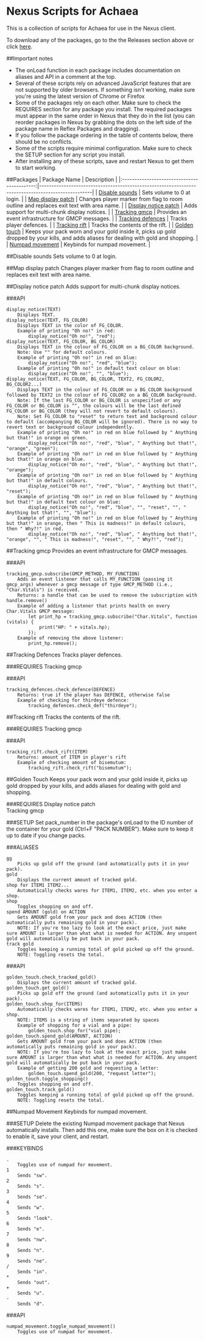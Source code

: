 # Nexus Scripts for Achaea
This is a collection of scripts for Achaea for use in the Nexus client.

To download any of the packages, go to the the Releases section above or click [here](https://github.com/samueldcorbin/achaea/releases/latest).

##Important notes
* The onLoad function in each package includes documentation on aliases and API in a comment at the top.
* Several of these scripts rely on advanced JavaScript features that are not supported by older browsers. If something isn't working, make sure you're using the latest version of Chrome or Firefox
* Some of the packages rely on each other. Make sure to check the REQUIRES section for any package you install. The required packages must appear in the same order in Nexus that they do in the list (you can reorder packages in Nexus by grabbing the dots on the left side of the package name in Reflex Packages and dragging).
* If you follow the package ordering in the table of contents below, there should be no conflicts.
* Some of the scripts require minimal configuration. Make sure to check the SETUP section for any script you install.
* After installing any of these scripts, save and restart Nexus to get them to start working.

##Packages
|                 Package Name                | Description                                                                                       |
|:-------------------------------------------:|---------------------------------------------------------------------------------------------------|
| [Disable sounds](#disablesounds)            | Sets volume to 0 at login.                                                                        |
| [Map display patch](#mapdisplaypatch)       | Changes player marker from flag to room outline and replaces exit text with area name.            |
| [Display notice patch](#displaynoticepatch) | Adds support for multi-chunk display notices.                                                     |
| [Tracking gmcp](#trackinggmcp)              | Provides an event infrastructure for GMCP messages.                                               |
| [Tracking defences](#trackingdefences)      | Tracks player defences.                                                                           |
| [Tracking rift](#trackingrift)              | Tracks the contents of the rift.                                                                  |
| [Golden touch](#goldentouch)                | Keeps your pack worn and your gold inside it, picks up gold dropped by your kills, and adds aliases for dealing with gold and shopping. |
| [Numpad movement](#numpadmovement)          | Keybinds for numpad movement.                                                                     |

<a name="disablesounds"></a>
##Disable sounds
Sets volume to 0 at login.

<a name="mapdisplaypatch"></a>
##Map display patch
Changes player marker from flag to room outline and replaces exit text with area name.

<a name="displaynoticepatch"></a>
##Display notice patch
Adds support for multi-chunk display notices.

###API
```
display_notice(TEXT)  
    Displays TEXT.  
display_notice(TEXT, FG_COLOR)
    Displays TEXT in the color of FG_COLOR.
    Example of printing "Oh no!" in red:
        display_notice("Oh no!", "red");
display_notice(TEXT, FG_COLOR, BG_COLOR)
    Displays TEXT in the colour of FG_COLOR on a BG_COLOR background.
    Note: Use "" for default colours.
    Example of printing "Oh no!" in red on blue:
        display_notice("Oh no!", "red", "blue");
    Example of printing "Oh no!" in default text colour on blue:
        display_notice("Oh no!", "", "blue");
display_notice(TEXT, FG_COLOR, BG_COLOR, TEXT2, FG_COLOR2, BG_COLOR2...)
    Displays TEXT in the colour of FG_COLOR on a BG_COLOR background followed by TEXT2 in the colour of FG_COLOR2 on a BG_COLOR background.
    Note: If the last FG_COLOR or BG_COLOR is unspecified or any FG_COLOR or BG_COLOR is "", the colours will be the last defined FG_COLOR or BG_COLOR (they will not revert to default colours).
    Note: Set FG_COLOR to "reset" to return text and background colour to default (accompanying BG_COLOR will be ignored). There is no way to revert text or background colour independently.
    Example of printing "Oh no!" in red on blue followed by " Anything but that!" in orange on green.
        display_notice("Oh no!", "red", "blue", " Anything but that!", "orange", "green");
    Example of printing "Oh no!" in red on blue followed by " Anything but that!" in orange on blue.
        display_notice("Oh no!", "red", "blue", " Anything but that!", "orange");
    Example of printing "Oh no!" in red on blue followed by " Anything but that!" in default colours.
        display_notice("Oh no!", "red", "blue", " Anything but that!", "reset");
    Example of printing "Oh no!" in red on blue followed by " Anything but that!" in default text colour on blue:
        display_notice("Oh no!", "red", "blue", "", "reset", "", " Anything but that!", "", "blue");
    Example of printing "Oh no!" in red on blue followed by " Anything but that!" in orange, then " This is madness!" in default colours, then " Why?!" in red.
        display_notice("Oh no!", "red", "blue", " Anything but that!", "orange", "", " This is madness!", "reset", "", " Why?!", "red");
```

<a name="trackinggmcp"></a>
##Tracking gmcp
Provides an event infrastructure for GMCP messages.

###API
```
tracking_gmcp.subscribe(GMCP_METHOD, MY_FUNCTION)
    Adds an event listener that calls MY_FUNCTION (passing it gmcp_args) whenever a gmcp message of type GMCP_METHOD (i.e., "Char.Vitals") is received.
    Returns: a handle that can be used to remove the subscription with handle.remove()
    Example of adding a listener that prints health on every Char.Vitals GMCP message:
        let print_hp = tracking_gmcp.subscribe("Char.Vitals", function (vitals) {
            print("HP: " + vitals.hp);
        });
    Example of removing the above listener:
        print_hp.remove();
```

<a name="trackingdefences"></a>
##Tracking Defences
Tracks player defences.

###REQUIRES
Tracking gmcp

###API
```
tracking_defences.check_defence(DEFENCE)
    Returns: true if the player has DEFENCE, otherwise false
    Example of checking for thirdeye defence:
        tracking_defences.check_def("thirdeye");
```

<a name="trackingrift"></a>
##Tracking rift
Tracks the contents of the rift.

###REQUIRES
Tracking gmcp

###API
```
tracking_rift.check_rift(ITEM)
    Returns: amount of ITEM in player's rift
    Example of checking amount of bisemutum:
        tracking_rift.check_rift("bisemutum");
```

<a name="goldentouch"></a>
##Golden Touch
Keeps your pack worn and your gold inside it, picks up gold dropped by your kills, and adds aliases for dealing with gold and shopping.

###REQUIRES
Display notice patch  
Tracking gmcp

###SETUP
Set pack_number in the package's onLoad to the ID number of the container for your gold (Ctrl+F "PACK NUMBER"). Make sure to keep it up to date if you change packs.

###ALIASES
```
gg
    Picks up gold off the ground (and automatically puts it in your pack).
gold
    Displays the current amount of tracked gold.
shop for ITEM1 ITEM2...
    Automatically checks wares for ITEM1, ITEM2, etc. when you enter a shop.
shop
    Toggles shopping on and off.
spend AMOUNT (gold) on ACTION
    Gets AMOUNT gold from your pack and does ACTION (then automatically puts remaining gold in your pack).
    NOTE: If you're too lazy to look at the exact price, just make sure AMOUNT is larger than what what is needed for ACTION. Any unspent gold will automatically be put back in your pack.
track gold
    Toggles keeping a running total of gold picked up off the ground.
    NOTE: Toggling resets the total.
```

###API
```
golden_touch.check_tracked_gold()
    Displays the current amount of tracked gold.
golden_touch.get_gold()
    Picks up gold off the ground (and automatically puts it in your pack).
golden_touch.shop_for(ITEMS)
    Automatically checks wares for ITEM1, ITEM2, etc. when you enter a shop.
    NOTE: ITEMS is a string of items separated by spaces
    Example of shopping for a vial and a pipe:
        golden_touch.shop_for("vial pipe);
golden_touch.spend_gold(AMOUNT, ACTION)
    Gets AMOUNT gold from your pack and does ACTION (then automatically puts remaining gold in your pack).
    NOTE: If you're too lazy to look at the exact price, just make sure AMOUNT is larger than what what is needed for ACTION. Any unspent gold will automatically be put back in your pack.
    Example of getting 200 gold and requesting a letter:
        golden_touch.spend_gold(200, "request letter");
golden_touch.toggle_shopping()
    Toggles shopping on and off.
golden_touch.track_gold()
    Toggles keeping a running total of gold picked up off the ground.
    NOTE: Toggling resets the total.
```

<a name="numpadmovement"></a>
##Numpad Movement
Keybinds for numpad movement.

###SETUP
Delete the existing Numpad movement package that Nexus automatically installs. Then add this one, make sure the box on it is checked to enable it, save your client, and restart.

###KEYBINDS
```
.
    Toggles use of numpad for movement.
1
    Sends "sw".
2
    Sends "s".
3
    Sends "se".
4
    Sends "w".
5
    Sends "look".
6
    Sends "e".
7
    Sends "nw".
8
    Sends "n".
9
    Sends "ne".
/
    Sends "in".
*
    Sends "out".
+
    Sends "u".
-
    Sends "d".
```

###API
```
numpad_movement.toggle_numpad_movement()
    Toggles use of numpad for movement.
```
